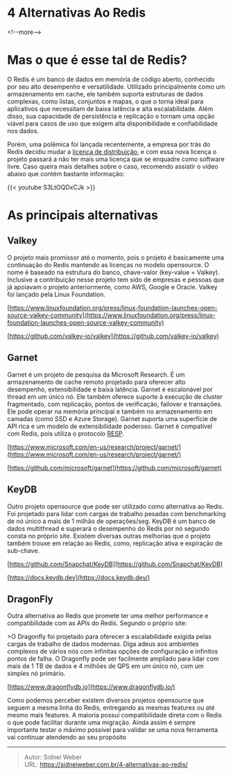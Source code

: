 # 4 Alternativas Ao Redis

&lt;!--more--&gt;

# Mas o que é esse tal de Redis? 

O Redis é um banco de dados em memória de código aberto, conhecido por seu alto desempenho e versatilidade. Utilizado principalmente como um armazenamento em cache, ele também suporta estruturas de dados complexas, como listas, conjuntos e mapas, o que o torna ideal para aplicativos que necessitam de baixa latência e alta escalabilidade. Além disso, sua capacidade de persistência e replicação o tornam uma opção viável para casos de uso que exigem alta disponibilidade e confiabilidade nos dados.

Porém, uma polêmica foi lançada recentemente, a empresa por trás do Redis decidiu mudar a [licença de distribuição](https://github.com/redis/redis/pull/13157), e com essa nova licença o projeto passará a não ter mais uma licença que se enquadre como software livre. Caso queira mais detalhes sobre o caso, recomendo assistir o vídeo abaixo que contém bastante informação:

{{&lt; youtube S3LtOQDxCJk &gt;}}

# As principais alternativas

## Valkey

O projeto mais promissor até o momento, pois o projeto é basicamente uma continuação do Redis mantendo as licenças no modelo opensource. O nome é baseado na estrutura do banco, chave-valor (key-value = Valkey). Inclusive a contribuição nesse projeto tem sido de empresas e pessoas que já apoiavam o projeto anteriormente, como AWS, Google e Oracle. Valkey foi lançado pela Linux Foundation.

[https://www.linuxfoundation.org/press/linux-foundation-launches-open-source-valkey-community](https://www.linuxfoundation.org/press/linux-foundation-launches-open-source-valkey-community)

[https://github.com/valkey-io/valkey](https://github.com/valkey-io/valkey)

## Garnet

Garnet é um projeto de pesquisa da Microsoft Research. É um armazenamento de cache remoto projetado para oferecer alto desempenho, extensibilidade e baixa latência. Garnet é escalonável por thread em um único nó. Ele também oferece suporte à execução de cluster fragmentado, com replicação, pontos de verificação, failover e transações. Ele pode operar na memória principal e também no armazenamento em camadas (como SSD e Azure Storage). Garnet suporta uma superfície de API rica e um modelo de extensibilidade poderoso. Garnet é compatível com Redis, pois utiliza o protocolo [RESP](https://redis.io/docs/reference/protocol-spec/).

[https://www.microsoft.com/en-us/research/project/garnet/](https://www.microsoft.com/en-us/research/project/garnet/)

[https://github.com/microsoft/garnet](https://github.com/microsoft/garnet)

## KeyDB

Outro projeto opensource que pode ser utilizado como alternativa ao Redis. Foi projetado para lidar com cargas de trabalho pesadas com benchmarking de nó único a mais de 1 milhão de operações/seg. KeyDB é um banco de dados multithread e superará o desempenho do Redis por nó segundo consta no próprio site. Existem diversas outras melhorias que o projeto também trouxe em relação ao Redis, como, replicação ativa e expiração de sub-chave.

[https://github.com/Snapchat/KeyDB](https://github.com/Snapchat/KeyDB)

[https://docs.keydb.dev](https://docs.keydb.dev/)

## DragonFly

Outra alternativa ao Redis que promete ter uma melhor performance e compatibilidade com as APIs do Redis. Segundo o próprio site:

&gt;O Dragonfly foi projetado para oferecer a escalabilidade exigida pelas cargas de trabalho de dados modernas. Diga adeus aos ambientes complexos de vários nós com infinitas opções de configuração e infinitos pontos de falha. O Dragonfly pode ser facilmente ampliado para lidar com mais de 1 TB de dados e 4 milhões de QPS em um único nó, com um simples nó primário.

[https://www.dragonflydb.io](https://www.dragonflydb.io/)

Como podemos perceber existem diversos projetos opensource que seguem a mesma linha do Redis, entregando as mesmas features ou até mesmo mais features. A maioria possui compatibilidade direta com o Redis o que pode facilitar durante uma migração. Ainda assim é sempre importante testar o máximo possível para validar se uma nova ferramenta vai continuar atendendo ao seu propósito

---

> Autor: Sidnei Weber  
> URL: https://sidneiweber.com.br/4-alternativas-ao-redis/  

